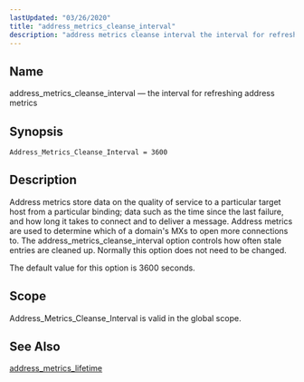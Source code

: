 ```yaml
---
lastUpdated: "03/26/2020"
title: "address_metrics_cleanse_interval"
description: "address metrics cleanse interval the interval for refreshing address metrics Address Metrics Cleanse Interval 3600 Address metrics store data on the quality of service to a particular target host from a particular binding data such as the time since the last failure and how long it takes to connect and..."
---
```


<a name="conf.ref.address_metrics_cleanse_interval"></a> 
## Name

address_metrics_cleanse_interval — the interval for refreshing address metrics

## Synopsis

`Address_Metrics_Cleanse_Interval = 3600`

<a name="idp7406272"></a> 
## Description

Address metrics store data on the quality of service to a particular target host from a particular binding; data such as the time since the last failure, and how long it takes to connect and to deliver a message. Address metrics are used to determine which of a domain's MXs to open more connections to. The address_metrics_cleanse_interval option controls how often stale entries are cleaned up. Normally this option does not need to be changed.

The default value for this option is 3600 seconds.

<a name="idp7408816"></a> 
## Scope

Address_Metrics_Cleanse_Interval is valid in the global scope.

<a name="idp7410480"></a> 
## See Also

[address_metrics_lifetime](/momentum/3/3-reference/3-reference-conf-ref-address-metrics-lifetime)